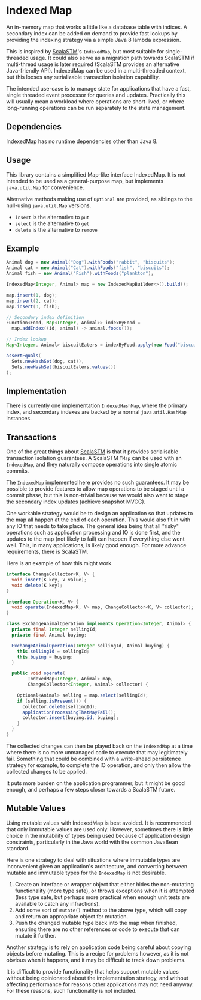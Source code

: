Indexed Map
===========

An in-memory map that works a little like a database table with indices. A
secondary index can be added on demand to provide fast lookups by providing
the indexing strategy via a simple Java 8 lambda expression.

This is inspired by [ScalaSTM][1]'s `IndexedMap`, but most suitable for
single-threaded usage. It could also serve as a migration path towards
ScalaSTM if multi-thread usage is later required (ScalaSTM provides an
alternative Java-friendly API). IndexedMap can be used in a multi-threaded
context, but this looses any serializable transaction isolation capability.

The intended use-case is to manage state for applications that have a fast,
single threaded event processor for queries and updates. Practically this will
usually mean a workload where operations are short-lived, or where long-running
operations can be run separately to the state management.

Dependencies
------------

IndexedMap has no runtime dependencies other than Java 8.

Usage
-----

This library contains a simplified Map-like interface IndexedMap. It is not
intended to be used as a general-purpose map, but implements `java.util.Map`
for convenience.

Alternative methods making use of `Optional` are provided, as siblings to the
null-using `java.util.Map` versions.

* `insert` is the alternative to `put`
* `select` is the alternative to `get`
* `delete` is the alternative to `remove`

Example
-------

```java
Animal dog = new Animal("Dog").withFoods("rabbit", "biscuits");
Animal cat = new Animal("Cat").withFoods("fish", "biscuits");
Animal fish = new Animal("Fish").withFoods("plankton");

IndexedMap<Integer, Animal> map = new IndexedMapBuilder<>().build();

map.insert(1, dog);
map.insert(2, cat);
map.insert(3, fish);

// Secondary index definition
Function<Food, Map<Integer, Animal>> indexByFood =
  map.addIndex((id, animal) -> animal.foods());

// Index lookup
Map<Integer, Animal> biscuitEaters = indexByFood.apply(new Food("biscuits"));

assertEquals(
  Sets.newHashSet(dog, cat)),
  Sets.newHashSet(biscuitEaters.values())
);
```

Implementation
--------------

There is currently one implementation `IndexedHashMap`, where the primary
index, and secondary indexes are backed by a normal `java.util.HashMap`
instances.

Transactions
------------

One of the great things about [ScalaSTM][1] is that it provides serialisable
transaction isolation guarantees. A ScalaSTM `TMap` can be used with an
`IndexedMap`, and they naturally compose operations into single atomic commits.

The `IndexedMap` implemented here provides no such guarantees. It may be possible
to provide features to allow map operations to be staged until a commit phase,
but this is non-trivial because we would also want to stage the secondary index
updates (achieve snapshot MVCC).

One workable strategy would be to design an application so that updates to the
map all happen at the end of each operation. This would also fit in with any IO
that needs to take place. The general idea being that all "risky" operations
such as application processing and IO is done first, and the updates to the map
(not likely to fail) can happen if everything else went well. This, in many
applications, is likely good enough. For more advance requirements, there is
ScalaSTM.

Here is an example of how this might work.

```java
interface ChangeCollector<K, V> {
  void insert(K key, V value);
  void delete(K key);
}

interface Operation<K, V> {
  void operate(IndexedMap<K, V> map, ChangeCollector<K, V> collector);
}

class ExchangeAnimalOperation implements Operation<Integer, Animal> {
  private final Integer sellingId;
  private final Animal buying;

  ExchangeAnimalOperation(Integer sellingId, Animal buying) {
    this.sellingId = sellingId;
    this.buying = buying;
  }

  public void operate(
        IndexedMap<Integer, Animal> map,
        ChangeCollector<Integer, Animal> collector) {

    Optional<Animal> selling = map.select(sellingId);
    if (selling.isPresent()) {
      collector.delete(sellingId);
      applicationProcessingThatMayFail();
      collector.insert(buying.id, buying);
    }
  }
}
```

The collected changes can then be played back on the `IndexedMap` at a time
where there is no more unmanaged code to execute that may legitimately fail.
Something that could be combined with a write-ahead persistence strategy for
example, to complete the IO operation, and only then allow the collected
changes to be applied.

It puts more burden on the application programmer, but it might be good enough,
and perhaps a few steps closer towards a ScalaSTM future.

Mutable Values
--------------

Using mutable values with IndexedMap is best avoided. It is recommended that
only immutable values are used only. However, sometimes there is little choice
in the mutability of types being used because of application design constraints,
particularly in the Java world with the common JavaBean standard.

Here is one strategy to deal with situations where immutable types are inconvenient
given an application's architecture, and converting between mutable and immutable
types for the `IndexedMap` is not desirable.

1. Create an interface or wrapper object that either hides the non-mutating
   functionality (more type safe), or throws exceptions when it is attempted
   (less type safe, but perhaps more practical when enough unit tests are
   available to catch any infractions).
2. Add some sort of `mutate()` method to the above type, which will copy and
   return an appropriate object for mutation.
3. Push the changed mutable type back into the map when finished, ensuring
   there are no other references or code to execute that can mutate it further.

Another strategy is to rely on application code being careful about copying
objects before mutating. This is a recipe for problems however, as it is not
obvious when it happens, and it may be difficult to track down problems.

It is difficult to provide functionality that helps support mutable values
without being opinionated about the implementation strategy, and without
affecting performance for reasons other applications may not need anyway.
For these reasons, such functionality is not included.

[1]: http://nbronson.github.io/scala-stm
